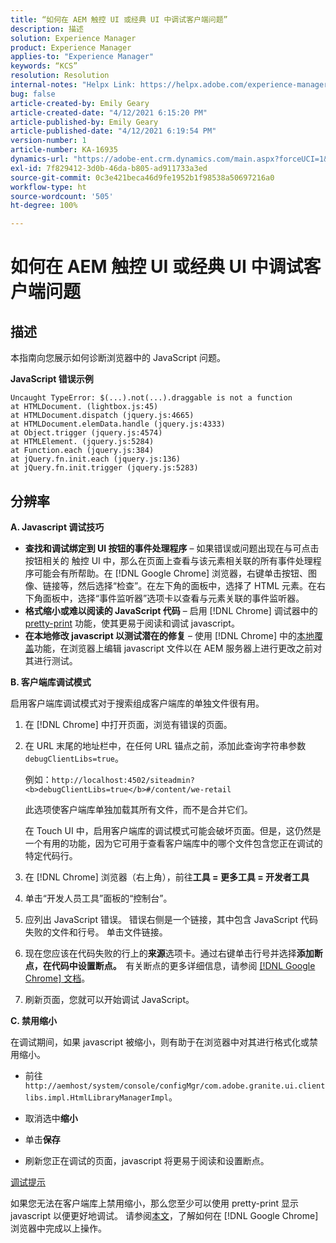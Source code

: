```yaml
---
title: “如何在 AEM 触控 UI 或经典 UI 中调试客户端问题”
description: 描述
solution: Experience Manager
product: Experience Manager
applies-to: "Experience Manager"
keywords: “KCS”
resolution: Resolution
internal-notes: "Helpx Link: https://helpx.adobe.com/experience-manager/kb/How-to-debug-javascript-errors-in-AEM.html"
bug: false
article-created-by: Emily Geary
article-created-date: "4/12/2021 6:15:20 PM"
article-published-by: Emily Geary
article-published-date: "4/12/2021 6:19:54 PM"
version-number: 1
article-number: KA-16935
dynamics-url: "https://adobe-ent.crm.dynamics.com/main.aspx?forceUCI=1&pagetype=entityrecord&etn=knowledgearticle&id=2eb50a08-bb9b-eb11-b1ac-000d3a3680d8"
exl-id: 7f829412-3d0b-46da-b805-ad911733a3ed
source-git-commit: 0c3e421beca46d9fe1952b1f98538a50697216a0
workflow-type: ht
source-wordcount: '505'
ht-degree: 100%

---
```


# 如何在 AEM 触控 UI 或经典 UI 中调试客户端问题

## 描述


本指南向您展示如何诊断浏览器中的 JavaScript 问题。

<b>JavaScript 错误示例</b>




```
Uncaught TypeError: $(...).not(...).draggable is not a function
at HTMLDocument. (lightbox.js:45)
at HTMLDocument.dispatch (jquery.js:4665)
at HTMLDocument.elemData.handle (jquery.js:4333)
at Object.trigger (jquery.js:4574)
at HTMLElement. (jquery.js:5284)
at Function.each (jquery.js:384)
at jQuery.fn.init.each (jquery.js:136)
at jQuery.fn.init.trigger (jquery.js:5283)
```



## 分辨率


<b>A. Javascript 调试技巧</b>

- <b>查找和调试绑定到 UI 按钮的事件处理程序</b> – 如果错误或问题出现在与可点击按钮相关的 触控 UI 中，那么在页面上查看与该元素相关联的所有事件处理程序可能会有所帮助。在 [!DNL Google Chrome] 浏览器，右键单击按钮、图像、链接等，然后选择“检查”。在左下角的面板中，选择了 HTML 元素。在右下角面板中，选择“事件监听器”选项卡以查看与元素关联的事件监听器。
- <b>格式缩小或难以阅读的 JavaScript 代码</b> – 启用 [!DNL Chrome] 调试器中的 [pretty-print](https://developers.google.com/web/tools/chrome-devtools/javascript/pretty-print) 功能，使其更易于阅读和调试 javascript。
- <b>在本地修改 javascript 以测试潜在的修复</b> – 使用 [!DNL Chrome] 中的[本地覆盖](https://developers.google.com/web/updates/2018/01/devtools#overrides)功能，在浏览器上编辑 javascript 文件以在 AEM 服务器上进行更改之前对其进行测试。


<b>B. 客户端库调试模式</b>

启用客户端库调试模式对于搜索组成客户端库的单独文件很有用。

1. 在 [!DNL Chrome] 中打开页面，浏览有错误的页面。
2. 在 URL 末尾的地址栏中，在任何 URL 锚点之前，添加此查询字符串参数 `debugClientLibs=true`。

   例如：`http://localhost:4502/siteadmin?<b>debugClientLibs=true</b>#/content/we-retail`

   此选项使客户端库单独加载其所有文件，而不是合并它们。

   在 Touch UI 中，启用客户端库的调试模式可能会破坏页面。但是，这仍然是一个有用的功能，因为它可用于查看客户端库中的哪个文件包含您正在调试的特定代码行。
3. 在 [!DNL Chrome] 浏览器（右上角），前往<b>工具 = 更多工具 = 开发者工具</b>
4. 单击“开发人员工具”面板的“控制台”。
5. 应列出 JavaScript 错误。 错误右侧是一个链接，其中包含 JavaScript 代码失败的文件和行号。 单击文件链接。
6. 现在您应该在代码失败的行上的<b>来源</b>选项卡。通过右键单击行号并选择<b>添加断点，在代码中设置断点。  </b>有关断点的更多详细信息，请参阅 [[!DNL Google Chrome] 文档](https://developers.google.com/web/tools/chrome-devtools/javascript/breakpoints)。
7. 刷新页面，您就可以开始调试 JavaScript。


<b>C. 禁用缩小</b>

在调试期间，如果 javascript 被缩小，则有助于在浏览器中对其进行格式化或禁用缩小。

- 前往 `http://aemhost/system/console/configMgr/com.adobe.granite.ui.clientlibs.impl.HtmlLibraryManagerImpl`。


- 取消选中<b>缩小</b>


- 单击<b>保存</b>


- 刷新您正在调试的页面，javascript 将更易于阅读和设置断点。


<u>调试提示</u>

如果您无法在客户端库上禁用缩小，那么您至少可以使用 pretty-print 显示 javascript 以便更好地调试。 请参阅[本文](https://developers.google.com/web/tools/chrome-devtools/javascript/pretty-print)，了解如何在 [!DNL Google Chrome] 浏览器中完成以上操作。
